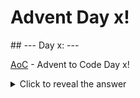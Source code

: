 # Advent Day x!

## --- Day x: ---

[AoC] - Advent to Code Day x!

<details>
  <summary>Click to reveal the answer</summary>
    
</details>

[//]: # "These are reference links used in the body of this note and get stripped out when the markdown processor does its job. There is no need to format nicely because it shouldn't be seen. Thanks SO - http://stackoverflow.com/questions/4823468/store-comments-in-markdown-syntax"
[AoC]: https://adventofcode.com/2023/day/x
